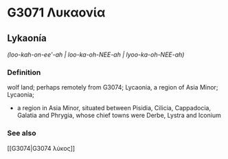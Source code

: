 # G3071 Λυκαονία

## Lykaonía

_(loo-kah-on-ee'-ah | loo-ka-oh-NEE-ah | lyoo-ka-oh-NEE-ah)_

### Definition

wolf land; perhaps remotely from G3074; Lycaonia, a region of Asia Minor; Lycaonia; 

- a region in Asia Minor, situated between Pisidia, Cilicia, Cappadocia, Galatia and Phrygia, whose chief towns were Derbe, Lystra and Iconium

### See also

[[G3074|G3074 λύκος]]
